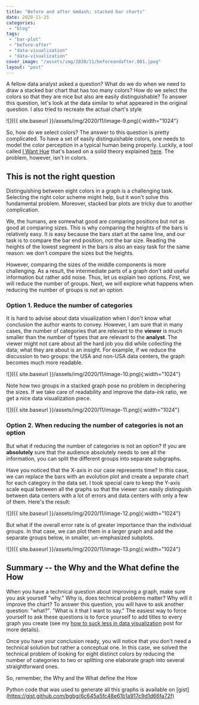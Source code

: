 ```yaml
---
title: "Before and after &mdash; stacked bar charts"
date: 2020-11-25
categories: 
 - "blog"
tags: 
 - "bar-plot"
 - "before-after"
 - "data-visualisation"
 - "data-visualization"
cover_image: "/assets/img/2020/11/beforeandafter.001.jpeg"
layout: "post"
---
```


A fellow data analyst asked a question? What do we do when we need to draw a stacked bar chart that has too many colors? How do we select the colors so that they are nice but also are easily distinguishable? To answer this question, let's look at the data similar to what appeared in the original question. I also tried to recreate the actual chart's style

![]({{ site.baseurl }}/assets/img/2020/11/image-9.png){:width="1024"}

So, how do we select colors?
The answer to this question is pretty complicated. To have a set of easily distinguishable colors, one needs to model the color perception in a typical human being properly. Luckily, a tool called [I Want Hue](https://medialab.github.io/iwanthue/) that's based on a solid theory explained [here](https://medialab.github.io/iwanthue/theory/). The problem, however, isn't in colors.

## This is not the right question

Distinguishing between eight colors in a graph is a challenging task. Selecting the right color scheme might help, but it won't solve this fundamental problem. Moreover, stacked bar plots are tricky due to another complication.

We, the humans, are somewhat good are comparing positions but not as good at comparing sizes. This is why comparing the heights of the bars is relatively easy. It is easy because the bars start at the same line, and our task is to compare the bar end position, not the bar size. Reading the heights of the lowest segment in the bars is also an easy task for the same reason: we don't compare the sizes but the heights.

However, comparing the sizes of the middle components is more challenging. As a result, the intermediate parts of a graph don't add useful information but rather add noise. Thus, let us explain two options. First, we will reduce the number of groups. Next, we will explore what happens when reducing the number of groups is not an option.

### Option 1. Reduce the number of categories

It is hard to advise about data visualization when I don't know what conclusion the author wants to convey. However, I am sure that in many cases, the number of categories that are relevant to the **viewer** is much smaller than the number of types that are relevant to the **analyst**. The viewer might not care about all the hard job you did while collecting the data; what they are about is an insight. For example, if we reduce the discussion to two groups: the USA and non-USA data centers, the graph becomes much more readable.

![]({{ site.baseurl }}/assets/img/2020/11/image-10.png){:width="1024"}

Note how two groups in a stacked graph pose no problem in deciphering the sizes. If we take care of readability and improve the data-ink ratio, we get a nice data visualization piece.

![]({{ site.baseurl }}/assets/img/2020/11/image-11.png){:width="1024"}

### Option 2. When reducing the number of categories is not an option

But what if reducing the number of categories is not an option? If you are **absolutely** sure that the audience absolutely needs to see all the information, you can split the different groups into separate subgraphs.

Have you noticed that the X-axis in our case represents time? In this case, we can replace the bars with an evolution plot and create a separate chart for each category in the data set. I took special care to keep the Y-axis scale equal between all the graphs so that the viewer can easily distinguish between data centers with a lot of errors and data centers with only a few of them. Here's the result:

![]({{ site.baseurl }}/assets/img/2020/11/image-12.png){:width="1024"}

But what if the overall error rate is of greater importance than the individual groups. In that case, we can plot them in a larger graph and add the separate groups below, in smaller, un-emphasized subplots.

![]({{ site.baseurl }}/assets/img/2020/11/image-13.png){:width="1024"}

## Summary -- the Why and the What define the How

When you have a technical question about improving a graph, make sure you ask yourself "why." Why is, does technical problems matter? Why will it improve the chart? To answer this question, you will have to ask another question: "what?". "What is it that I want to say." The easiest way to force yourself to ask these questions is to force yourself to add titles to every graph you create (see my [how to suck less in data visualization](https://gorelik.net/2020/07/28/how-to-suck-less-in-data-visualization-and-professional-communication/) post for more details).

Once you have your conclusion ready, you will notice that you don't need a technical solution but rather a conceptual one. In this case, we solved the technical problem of looking for eight distinct colors by reducing the number of categories to two or splitting one elaborate graph into several straightforward ones.

So, remember, the Why and the What define the How

Python code that was used to generate all this graphs is available on [gist](<https://gist.github.com/bgbg/6c645a5fc48e61b1a917c9d1d66fa72f)>
